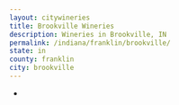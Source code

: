 ```yaml
---
layout: citywineries
title: Brookville Wineries
description: Wineries in Brookville, IN
permalink: /indiana/franklin/brookville/
state: in
county: franklin
city: brookville
---
```

-

